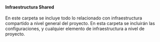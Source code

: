 #### Infraestructura Shared

En este carpeta se incluye todo lo relacionado con infraestructura compartido a nivel general del proyecto.
En esta carpeta se incluirán las configuraciones, y cualquier elemento de infraestructura a nivel de proyecto.

